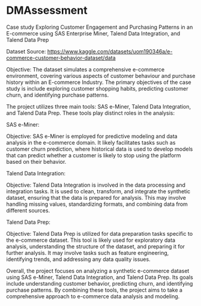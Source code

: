 # DMAssessment
Case study Exploring Customer Engagement and Purchasing Patterns in an E-commerce using SAS Enterprise Miner, Talend Data Integration, and Talend Data Prep

Dataset Source: https://www.kaggle.com/datasets/uom190346a/e-commerce-customer-behavior-dataset/data

Objective: The dataset simulates a comprehensive e-commerce environment, covering various aspects of customer behaviour and purchase history within an E-commerce Industry. The primary objectives of the case study is include exploring customer shopping habits, predicting customer churn, and identifying purchase patterns.

The project utilizes three main tools: SAS e-Miner, Talend Data Integration, and Talend Data Prep. These tools play distinct roles in the analysis:

SAS e-Miner:

Objective: SAS e-Miner is employed for predictive modeling and data analysis in the e-commerce domain. It likely facilitates tasks such as customer churn prediction, where historical data is used to develop models that can predict whether a customer is likely to stop using the platform based on their behavior.

Talend Data Integration:

Objective: Talend Data Integration is involved in the data processing and integration tasks. It is used to clean, transform, and integrate the synthetic dataset, ensuring that the data is prepared for analysis. This may involve handling missing values, standardizing formats, and combining data from different sources.

Talend Data Prep:

Objective: Talend Data Prep is utilized for data preparation tasks specific to the e-commerce dataset. This tool is likely used for exploratory data analysis, understanding the structure of the dataset, and preparing it for further analysis. It may involve tasks such as feature engineering, identifying trends, and addressing any data quality issues.

Overall, the project focuses on analyzing a synthetic e-commerce dataset using SAS e-Miner, Talend Data Integration, and Talend Data Prep. Its goals include understanding customer behavior, predicting churn, and identifying purchase patterns. By combining these tools, the project aims to take a comprehensive approach to e-commerce data analysis and modeling.

